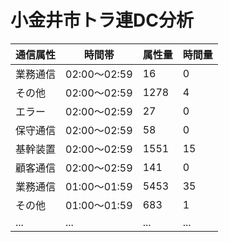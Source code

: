 小金井市トラ連DC分析
====

|通信属性|時間帯|属性量|時間量|
|--|--|--|--|
|業務通信|02:00～02:59|16|0|
|その他|02:00～02:59|1278|4|
|エラー|02:00～02:59|27|0|
|保守通信|02:00～02:59|58|0|
|基幹装置|02:00～02:59|1551|15|
|顧客通信|02:00～02:59|141|0|
|業務通信|01:00～01:59|5453|35|
|その他|01:00～01:59|683|1|
|...|...|...|...|